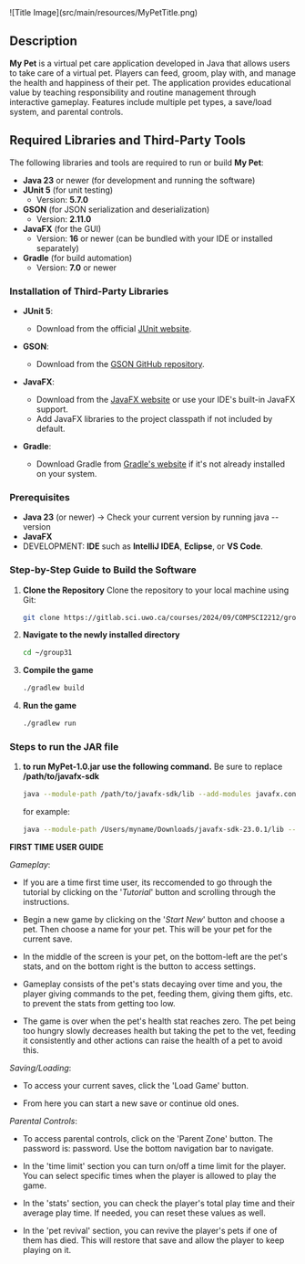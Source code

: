 <div align="left">
![Title Image](src/main/resources/MyPetTitle.png)
</div>

## Description

**My Pet** is a virtual pet care application developed in Java that allows users to take care of a virtual pet. Players can feed, groom, play with, and manage the health and happiness of their pet. The application provides educational value by teaching responsibility and routine management through interactive gameplay. Features include multiple pet types, a save/load system, and parental controls.

## Required Libraries and Third-Party Tools

The following libraries and tools are required to run or build **My Pet**:

- **Java 23** or newer (for development and running the software)
- **JUnit 5** (for unit testing)
  - Version: **5.7.0**
- **GSON** (for JSON serialization and deserialization)
  - Version: **2.11.0**
- **JavaFX** (for the GUI)
  - Version: **16** or newer (can be bundled with your IDE or installed separately)
- **Gradle** (for build automation)
  - Version: **7.0** or newer

### Installation of Third-Party Libraries

- **JUnit 5**:

  - Download from the official [JUnit website](https://junit.org/junit5/).

- **GSON**:

  - Download from the [GSON GitHub repository](https://github.com/google/gson).

- **JavaFX**:

  - Download from the [JavaFX website](https://openjfx.io/) or use your IDE's built-in JavaFX support.
  - Add JavaFX libraries to the project classpath if not included by default.

- **Gradle**:
  - Download Gradle from [Gradle's website](https://gradle.org/install/) if it's not already installed on your system.

### Prerequisites

- **Java 23** (or newer)
  -> Check your current version by running java --version
- **JavaFX**
- DEVELOPMENT: **IDE** such as **IntelliJ IDEA**, **Eclipse**, or **VS Code**.

### Step-by-Step Guide to Build the Software

1. **Clone the Repository**
   Clone the repository to your local machine using Git:

   ```bash
   git clone https://gitlab.sci.uwo.ca/courses/2024/09/COMPSCI2212/group31

   ```

2. **Navigate to the newly installed directory**

   ```bash
   cd ~/group31

   ```

3. **Compile the game**

   ```bash
   ./gradlew build

   ```

4. **Run the game**
   ```bash
   ./gradlew run
   ```

### Steps to run the JAR file

1. **to run MyPet-1.0.jar use the following command.**
   Be sure to replace **/path/to/javafx-sdk**

   ```bash
   java --module-path /path/to/javafx-sdk/lib --add-modules javafx.controls,javafx.fxml,javafx.media -jar build/libs/MyPet-1.0.jar


   ```

   for example:

   ```bash
   java --module-path /Users/myname/Downloads/javafx-sdk-23.0.1/lib --add-modules javafx.controls,javafx.fxml,javafx.media -jar build/libs/MyPet-1.0.jar


   ```

**FIRST TIME USER GUIDE**

_Gameplay_:

- If you are a time first time user, its reccomended to go through the tutorial by clicking on the '_Tutorial_' button and scrolling through the instructions.

- Begin a new game by clicking on the '_Start New_' button and choose a pet. Then choose a name for your pet. This will be your pet for the current save.

- In the middle of the screen is your pet, on the bottom-left are the pet's stats, and on the bottom right is the button to access settings.

- Gameplay consists of the pet's stats decaying over time and you, the player giving commands to the pet, feeding them, giving them gifts, etc. to prevent the stats from getting too low.

- The game is over when the pet's health stat reaches zero. The pet being too hungry slowly decreases health but taking the pet to the vet, feeding it consistently and other actions can raise the health of a pet to avoid this.

_Saving/Loading_:

- To access your current saves, click the 'Load Game' button.

- From here you can start a new save or continue old ones.

_Parental Controls_:

- To access parental controls, click on the 'Parent Zone' button. The password is: password. Use the bottom navigation bar to navigate.

- In the 'time limit' section you can turn on/off a time limit for the player. You can select specific times when the player is allowed to play the game.

- In the 'stats' section, you can check the player's total play time and their average play time. If needed, you can reset these values as well.

- In the 'pet revival' section, you can revive the player's pets if one of them has died. This will restore that save and allow the player to keep playing on it.
